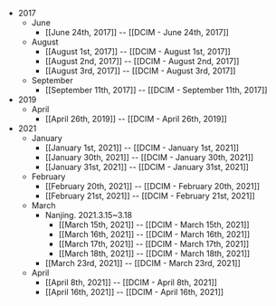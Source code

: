 - 2017
    - June
        - [[June 24th, 2017]] -- [[DCIM - June 24th, 2017]]
    - August
        - [[August 1st, 2017]] -- [[DCIM - August 1st, 2017]]
        - [[August 2nd, 2017]] -- [[DCIM - August 2nd, 2017]]
        - [[August 3rd, 2017]] -- [[DCIM - August 3rd, 2017]]
    - September
        - [[September 11th, 2017]] -- [[DCIM - September 11th, 2017]]
- 2019
    - April
        - [[April 26th, 2019]] -- [[DCIM - April 26th, 2019]]
- 2021
    - January
        - [[January 1st, 2021]] -- [[DCIM - January 1st, 2021]]
        - [[January 30th, 2021]] -- [[DCIM - January 30th, 2021]]
        - [[January 31st, 2021]] -- [[DCIM - January 31st, 2021]]
    - February
        - [[February 20th, 2021]] -- [[DCIM - February 20th, 2021]]
        - [[February 21st, 2021]] -- [[DCIM - February 21st, 2021]]
    - March
        - Nanjing. 2021.3.15~3.18
            - [[March 15th, 2021]] -- [[DCIM - March 15th, 2021]]
            - [[March 16th, 2021]] -- [[DCIM - March 16th, 2021]]
            - [[March 17th, 2021]] -- [[DCIM - March 17th, 2021]]
            - [[March 18th, 2021]] -- [[DCIM - March 18th, 2021]]
        - [[March 23rd, 2021]] -- [[DCIM - March 23rd, 2021]]
    - April
        - [[April 8th, 2021]] -- [[DCIM - April 8th, 2021]]
        - [[April 16th, 2021]] -- [[DCIM - April 16th, 2021]]

